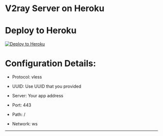 # V2ray Server on Heroku

# Deploy to Heroku

<p><a href="https://dashboard.heroku.com/new?template=https://github.com/b4iterdev/v2ray-docker-deploy"> <img src="https://www.herokucdn.com/deploy/button.svg" alt="Deploy to Heroku" /></a></p>

# Configuration Details:

- Protocol: vless

- UUID: Use UUID that you provided

- Server: Your app address

- Port: 443

- Path: /

- Network: ws
___
